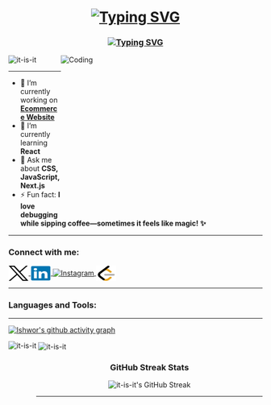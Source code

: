 <h1 align="center">
  <a href="https://git.io/typing-svg">
    <img src="https://readme-typing-svg.demolab.com?font=Fira+Code&pause=1000&color=00FFD2&background=00284D89&center=true&vCenter=true&width=435&lines=Hi+%F0%9F%91%8B%2C+I'm+Ishwor+Timalsina" alt="Typing SVG" />
  </a>
</h1>

<h3 align="center">
  <a href="https://git.io/typing-svg">
    <img src="https://readme-typing-svg.demolab.com?font=Fira+Code&duration=4000&pause=1000&color=FF94C4&center=true&repeat=false&width=435&height=40&lines=A+Passionate+Learner+from+Nepal+" alt="Typing SVG" />
  </a>
</h3>

<img height=320 align="right" alt="Coding" width="400" src="https://cdn.dribbble.com/users/1162077/screenshots/3848914/programmer.gif" />

<p align="left">
  <img src="https://komarev.com/ghpvc/?username=it-is-it&label=Profile%20views&color=0e75b6&style=flat" alt="it-is-it" />
</p>

---

- 🔭 I’m currently working on **[Ecommerce Website](#)**  
- 🌱 I’m currently learning **React**  
- 💬 Ask me about **CSS, JavaScript, Next.js**  
- ⚡ Fun fact: **I love debugging while sipping coffee—sometimes it feels like magic! ✨**

---

<h3 align="left">Connect with me:</h3>
<p align="left">
  <a href="https://twitter.com/iamoratic007" target="blank">
    <img align="center" src="https://raw.githubusercontent.com/devicons/devicon/master/icons/twitter/twitter-original.svg" alt="Twitter" height="30" width="40" />
  </a>
  <a href="https://linkedin.com/in/it-is-it" target="blank">
    <img align="center" src="https://raw.githubusercontent.com/devicons/devicon/master/icons/linkedin/linkedin-original.svg" alt="LinkedIn" height="30" width="40" />
  </a>
  <a href="https://instagram.com/_i_.t_" target="blank">
    <img align="center" src="https://raw.githubusercontent.com/devicons/devicon/master/icons/instagram/instagram-original.svg" alt="Instagram" height="30" width="40" />
  </a>
  <a href="https://www.leetcode.com/it-is-it" target="blank">
    <img align="center" src="https://raw.githubusercontent.com/devicons/devicon/master/icons/leetcode/leetcode-original.svg" alt="LeetCode" height="30" width="40" />
  </a>
</p>

---

<h3 align="left">Languages and Tools:</h3>
<p align="left">
  <!-- Your icons go here -->
</p>

---

[![Ishwor's github activity graph](https://github-readme-activity-graph.vercel.app/graph?username=it-is-it&theme=tokyo-night&height=300&hide_border=true&custom_title=Activity%20Graph)](https://github.com/it-is-it/github-readme-activity-graph)

<p><img height=200 align="left" src="https://github-readme-stats.vercel.app/api/top-langs?username=it-is-it&show_icons=true&layout=donut&locale=en&theme=tokyonight" alt="it-is-it" /></p>

<p>&nbsp;<img height=200 align="center" src="https://github-readme-stats.vercel.app/api?username=it-is-it&show_icons=true&theme=tokyonight" alt="it-is-it" /></p>

<h3 align="center">GitHub Streak Stats</h3>
<p align="center">
  <img height=160 src="https://streak-stats.demolab.com?user=it-is-it&theme=tokyonight&card_width=400" alt="it-is-it's GitHub Streak" />
</p>


---

